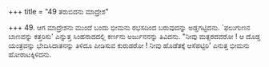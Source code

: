 +++
title = "49 ತರುಬಿದನು ಮಾದ್ರೇಶ"

+++
49. ಆಗ ಮಾದ್ರೇಶನು ಮುಂದೆ ಬಂದು ಭೀಮನು ರಭಸದಿಂದ ಬರುವುದನ್ನು ಅಡ್ಡಗಟ್ಟಿದನು. `ಫಲುಗುಣನ ಬಾಣವನ್ನು ಕತ್ತರಿಸು' ಎನ್ನುತ್ತ  ಸಿಂಹನಾದದಲ್ಲಿ ಕರ್ಣನು ಅರ್ಜುನನನ್ನು ತಿವಿದನು. "ನೀವು ಮತ್ಸರದವರೋ ! ಆ ದೊಡ್ಡ ಯಂತ್ರವನ್ನು ಭೇದಿಸಿದಾತನನ್ನು ತಿಳಿದೂ ಪೀಡಿಸುವ ಕುರುಡರೋ ! ನೀವು ಹೊಡೆತಕ್ಕೆ ಆಸೆಪಟ್ಟಿರಿ' ಎನುತ್ತ ಭೀಮನು ಹೋರಾಟಕ್ಕಿಳಿದನು.